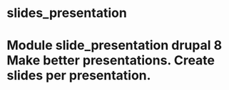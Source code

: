 # slides_presentation
# Module slide_presentation drupal 8 Make better presentations.  Create slides per presentation.
